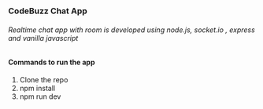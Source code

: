 ### CodeBuzz Chat App
###### Realtime chat app with room is developed using node.js, socket.io , express and vanilla javascript
#### Commands to run the app
1. Clone the repo
2. npm install 
3. npm run dev
